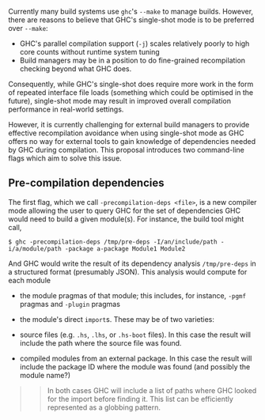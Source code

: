 
Currently many build systems use `ghc`'s `--make` to manage builds.  However, there are reasons to believe that GHC's single-shot mode is to be preferred over `--make`:

- GHC's parallel compilation support (`-j`) scales relatively poorly to high core counts without runtime system tuning
- Build managers may be in a position to do fine-grained recompilation checking beyond what GHC does.


Consequently, while GHC's single-shot does require more work in the form of repeated interface file loads (something which could be optimised in the future), single-shot mode may result in improved overall compilation performance in real-world settings.


However, it is currently challenging for external build managers to provide effective recompilation avoidance when using single-shot mode as GHC offers no way for external tools to gain knowledge of dependencies needed by GHC during compilation. This proposal introduces two command-line flags which aim to solve this issue.

## Pre-compilation dependencies


The first flag, which we call `-precompilation-deps <file>`, is a new compiler mode allowing the user to query GHC for the set of dependencies GHC would need to build a given module(s). For instance, the build tool might call,

```wiki
$ ghc -precompilation-deps /tmp/pre-deps -I/an/include/path -i/a/module/path -package a-package Module1 Module2 
```


And GHC would write the result of its dependency analysis `/tmp/pre-deps` in a structured format (presumably JSON). This analysis would compute for each module

- the module pragmas of that module; this includes, for instance, `-pgmf` pragmas and `-plugin` pragmas
- the module's direct `import`s. These may be of two varieties:

- source files (e.g. `.hs`, `.lhs`, or `.hs-boot` files). In this case the result will include the path where the source file was found.
- compiled modules from an external package. In this case the result will include the package ID where the module was found (and possibly the module name?)

> >
> > In both cases GHC will include a list of paths where GHC looked for the import before finding it. This list can be efficiently represented as a globbing pattern.

